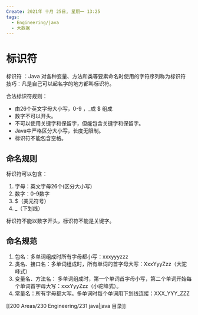```yaml
---
Create: 2021年 十月 25日, 星期一 13:25
tags: 
  - Engineering/java
  - 大数据
---
```

# 标识符

标识符 ：Java 对各种变量、方法和类等要素命名时使用的字符序列称为标识符 技巧：凡是自己可以起名字的地方都叫标识符。

合法标识符规则：
-   由26个英文字母大小写，0-9 ，_或 $ 组成
-   数字不可以开头。
-   不可以使用关键字和保留字，但能包含关键字和保留字。
-   Java中严格区分大小写，长度无限制。
-   标识符不能包含空格。
    

## 命名规则
标识符可以包含：
1.  字母：英文字母26个(区分大小写)
2.  数字：0-9数字
3.  $（美元符号）
4.  _（下划线）
    

标识符不能以数字开头，标识符不能是关键字。

## 命名规范
1.  包名：多单词组成时所有字母都小写：xxxyyyzzz
2.  类名、接口名：多单词组成时，所有单词的首字母大写：XxxYyyZzz（大驼峰式）
3.  变量名、方法名： 多单词组成时，第一个单词首字母小写，第二个单词开始每个单词首字母大写：xxxYyyZzz（小驼峰式）。
4.  常量名：所有字母都大写。多单词时每个单词用下划线连接：XXX_YYY_ZZZ



[[200 Areas/230 Engineering/231 java|java 目录]]